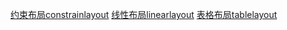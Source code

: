 [约束布局constrainlayout](https://github.com/YT1v4/Lab2/blob/master/%E7%BA%A6%E6%9D%9F%E5%B8%83%E5%B1%80constrainlayout.png)
[线性布局linearlayout]()
[表格布局tablelayout]()
